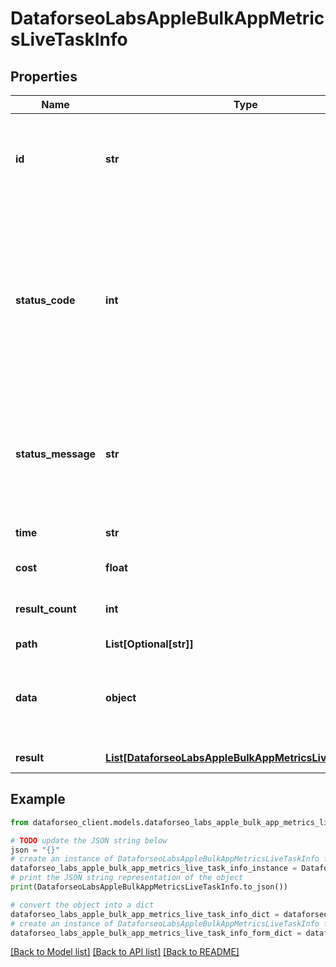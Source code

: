 # DataforseoLabsAppleBulkAppMetricsLiveTaskInfo


## Properties

Name | Type | Description | Notes
------------ | ------------- | ------------- | -------------
**id** | **str** | task identifier unique task identifier in our system in the UUID format | [optional] 
**status_code** | **int** | status code of the task generated by DataForSEO, can be within the following range: 10000-60000 you can find the full list of the response codes here | [optional] 
**status_message** | **str** | informational message of the task you can find the full list of general informational messages here | [optional] 
**time** | **str** | execution time, seconds | [optional] 
**cost** | **float** | total tasks cost, USD | [optional] 
**result_count** | **int** | number of elements in the result array | [optional] 
**path** | **List[Optional[str]]** | URL path | [optional] 
**data** | **object** | contains the same parameters that you specified in the POST request | [optional] 
**result** | [**List[DataforseoLabsAppleBulkAppMetricsLiveResultInfo]**](DataforseoLabsAppleBulkAppMetricsLiveResultInfo.md) | array of results | [optional] 

## Example

```python
from dataforseo_client.models.dataforseo_labs_apple_bulk_app_metrics_live_task_info import DataforseoLabsAppleBulkAppMetricsLiveTaskInfo

# TODO update the JSON string below
json = "{}"
# create an instance of DataforseoLabsAppleBulkAppMetricsLiveTaskInfo from a JSON string
dataforseo_labs_apple_bulk_app_metrics_live_task_info_instance = DataforseoLabsAppleBulkAppMetricsLiveTaskInfo.from_json(json)
# print the JSON string representation of the object
print(DataforseoLabsAppleBulkAppMetricsLiveTaskInfo.to_json())

# convert the object into a dict
dataforseo_labs_apple_bulk_app_metrics_live_task_info_dict = dataforseo_labs_apple_bulk_app_metrics_live_task_info_instance.to_dict()
# create an instance of DataforseoLabsAppleBulkAppMetricsLiveTaskInfo from a dict
dataforseo_labs_apple_bulk_app_metrics_live_task_info_form_dict = dataforseo_labs_apple_bulk_app_metrics_live_task_info.from_dict(dataforseo_labs_apple_bulk_app_metrics_live_task_info_dict)
```
[[Back to Model list]](../README.md#documentation-for-models) [[Back to API list]](../README.md#documentation-for-api-endpoints) [[Back to README]](../README.md)


